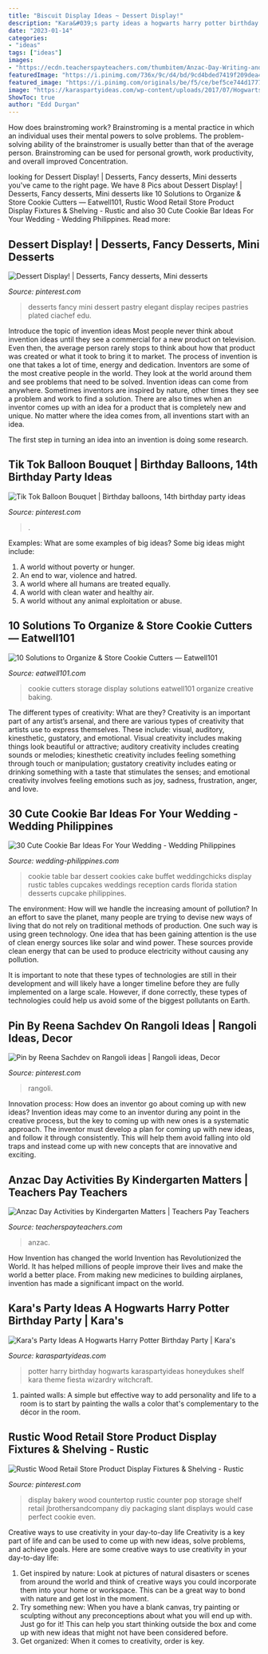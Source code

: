 ```yaml
---
title: "Biscuit Display Ideas ~ Dessert Display!"
description: "Kara&#039;s party ideas a hogwarts harry potter birthday party"
date: "2023-01-14"
categories:
- "ideas"
tags: ["ideas"]
images:
- "https://ecdn.teacherspayteachers.com/thumbitem/Anzac-Day-Writing-and-Craft-Activities-On-sale-at-50-off-for-first-48-hours--2969712-1536369790/original-2969712-2.jpg"
featuredImage: "https://i.pinimg.com/736x/9c/d4/bd/9cd4bded7419f209dea49b1dd7409fdb.jpg"
featured_image: "https://i.pinimg.com/originals/be/f5/ce/bef5ce744d17773a501d231a152f354e.jpg"
image: "https://karaspartyideas.com/wp-content/uploads/2017/07/Hogwarts-Harry-Potter-Birthday-Party-via-Karas-Party-Ideas-KarasPartyIdeas.com30.jpg"
ShowToc: true
author: "Edd Durgan"
---
```



How does brainstroming work?
Brainstroming is a mental practice in which an individual uses their mental powers to solve problems. The problem-solving ability of the brainstromer is usually better than that of the average person. Brainstroming can be used for personal growth, work productivity, and overall improved Concentration.

	

		
looking for Dessert Display! | Desserts, Fancy desserts, Mini desserts you've came to the right page. We have 8 Pics about Dessert Display! | Desserts, Fancy desserts, Mini desserts like 10 Solutions to Organize &amp; Store Cookie Cutters — Eatwell101, Rustic Wood Retail Store Product Display Fixtures &amp; Shelving - Rustic and also 30 Cute Cookie Bar Ideas For Your Wedding - Wedding Philippines. Read more:
		
    
## Dessert Display! | Desserts, Fancy Desserts, Mini Desserts

<img loading=lazy src="https://i.pinimg.com/736x/4f/f4/fb/4ff4fb927b186e056df3fbc0631a6783--sweet-tables-plated-desserts.jpg" onerror="this.onerror=null;this.src='https://tse4.mm.bing.net/th?id=OIP.CPx1I2b3A2_mP-11FX5CgwHaHa&amp;pid=15.1';" alt="Dessert Display! | Desserts, Fancy desserts, Mini desserts">

_Source: pinterest.com_

>desserts fancy mini dessert pastry elegant display recipes pastries plated ciachef edu. 

	

Introduce the topic of invention ideas
Most people never think about invention ideas until they see a commercial for a new product on television. Even then, the average person rarely stops to think about how that product was created or what it took to bring it to market. The process of invention is one that takes a lot of time, energy and dedication. Inventors are some of the most creative people in the world. They look at the world around them and see problems that need to be solved.
Invention ideas can come from anywhere. Sometimes inventors are inspired by nature, other times they see a problem and work to find a solution. There are also times when an inventor comes up with an idea for a product that is completely new and unique. No matter where the idea comes from, all inventions start with an idea.

The first step in turning an idea into an invention is doing some research.

    
## Tik Tok Balloon Bouquet | Birthday Balloons, 14th Birthday Party Ideas

<img loading=lazy src="https://i.pinimg.com/736x/9c/d4/bd/9cd4bded7419f209dea49b1dd7409fdb.jpg" onerror="this.onerror=null;this.src='https://tse4.mm.bing.net/th?id=OIP.oUyIuAsnqBpLXNofPDRwmQHaKd&amp;pid=15.1';" alt="Tik Tok Balloon Bouquet | Birthday balloons, 14th birthday party ideas">

_Source: pinterest.com_

>. 

	

Examples: What are some examples of big ideas?
Some big ideas might include: 
1. A world without poverty or hunger.
2. An end to war, violence and hatred.
3. A world where all humans are treated equally.
4. A world with clean water and healthy air.
5. A world without any animal exploitation or abuse.

    
## 10 Solutions To Organize &amp; Store Cookie Cutters — Eatwell101

<img loading=lazy src="https://www.eatwell101.com/wp-content/uploads/2014/03/cookie-cutters-storage-options.jpg" onerror="this.onerror=null;this.src='https://tse2.mm.bing.net/th?id=OIP.FvQ5aFBzxGXxdYLB6BrKogAAAA&amp;pid=15.1';" alt="10 Solutions to Organize &amp; Store Cookie Cutters — Eatwell101">

_Source: eatwell101.com_

>cookie cutters storage display solutions eatwell101 organize creative baking. 

	

The different types of creativity: What are they?
Creativity is an important part of any artist’s arsenal, and there are various types of creativity that artists use to express themselves. These include: visual, auditory, kinesthetic, gustatory, and emotional. Visual creativity includes making things look beautiful or attractive; auditory creativity includes creating sounds or melodies; kinesthetic creativity includes feeling something through touch or manipulation; gustatory creativity includes eating or drinking something with a taste that stimulates the senses; and emotional creativity involves feeling emotions such as joy, sadness, frustration, anger, and love.

    
## 30 Cute Cookie Bar Ideas For Your Wedding - Wedding Philippines

<img loading=lazy src="http://www.wedding-philippines.com/wp-content/uploads/2015/09/Wedding-Philippines-30-Cute-Cookie-Bar-Buffet-Food-Ideas-For-Your-Wedding-8.jpg" onerror="this.onerror=null;this.src='https://tse2.mm.bing.net/th?id=OIP.ZCZWKyToBtT-0JiWFaxbdQHaKg&amp;pid=15.1';" alt="30 Cute Cookie Bar Ideas For Your Wedding - Wedding Philippines">

_Source: wedding-philippines.com_

>cookie table bar dessert cookies cake buffet weddingchicks display rustic tables cupcakes weddings reception cards florida station desserts cupcake philippines. 

	

The environment: How will we handle the increasing amount of pollution?
In an effort to save the planet, many people are trying to devise new ways of living that do not rely on traditional methods of production. One such way is using green technology. 
One idea that has been gaining attention is the use of clean energy sources like solar and wind power. These sources provide clean energy that can be used to produce electricity without causing any pollution. 

It is important to note that these types of technologies are still in their development and will likely have a longer timeline before they are fully implemented on a large scale. However, if done correctly, these types of technologies could help us avoid some of the biggest pollutants on Earth.

    
## Pin By Reena Sachdev On Rangoli Ideas | Rangoli Ideas, Decor

<img loading=lazy src="https://i.pinimg.com/originals/be/f5/ce/bef5ce744d17773a501d231a152f354e.jpg" onerror="this.onerror=null;this.src='https://tse2.mm.bing.net/th?id=OIP.dpNUx-VWSgAV6zhPNwq7tAHaJ4&amp;pid=15.1';" alt="Pin by Reena Sachdev on Rangoli ideas | Rangoli ideas, Decor">

_Source: pinterest.com_

>rangoli. 

	

Innovation process: How does an inventor go about coming up with new ideas?
Invention ideas may come to an inventor during any point in the creative process, but the key to coming up with new ones is a systematic approach. The inventor must develop a plan for coming up with new ideas, and follow it through consistently. This will help them avoid falling into old traps and instead come up with new concepts that are innovative and exciting.

    
## Anzac Day Activities By Kindergarten Matters | Teachers Pay Teachers

<img loading=lazy src="https://ecdn.teacherspayteachers.com/thumbitem/Anzac-Day-Writing-and-Craft-Activities-On-sale-at-50-off-for-first-48-hours--2969712-1536369790/original-2969712-2.jpg" onerror="this.onerror=null;this.src='https://tse1.mm.bing.net/th?id=OIP.jw-kvRGARNxN9ZmyX_fk-AAAAA&amp;pid=15.1';" alt="Anzac Day Activities by Kindergarten Matters | Teachers Pay Teachers">

_Source: teacherspayteachers.com_

>anzac. 

	

How Invention has changed the world
Invention has Revolutionized the World. It has helped millions of people improve their lives and make the world a better place. From making new medicines to building airplanes, invention has made a significant impact on the world.

    
## Kara&#039;s Party Ideas A Hogwarts Harry Potter Birthday Party | Kara&#039;s

<img loading=lazy src="https://karaspartyideas.com/wp-content/uploads/2017/07/Hogwarts-Harry-Potter-Birthday-Party-via-Karas-Party-Ideas-KarasPartyIdeas.com30.jpg" onerror="this.onerror=null;this.src='https://tse1.mm.bing.net/th?id=OIP.hIqK9htcFh82U_Na_wVfVQHaJ3&amp;pid=15.1';" alt="Kara&#039;s Party Ideas A Hogwarts Harry Potter Birthday Party | Kara&#039;s">

_Source: karaspartyideas.com_

>potter harry birthday hogwarts karaspartyideas honeydukes shelf kara theme fiesta wizardry witchcraft. 

	

1. painted walls: A simple but effective way to add personality and life to a room is to start by painting the walls a color that's complementary to the décor in the room.

    
## Rustic Wood Retail Store Product Display Fixtures &amp; Shelving - Rustic

<img loading=lazy src="https://i.pinimg.com/736x/e7/4d/7a/e74d7a4088ac6c0fb2c6ecade5fe568c--wood-packaging-bakery-display.jpg" onerror="this.onerror=null;this.src='https://tse2.mm.bing.net/th?id=OIP.rEEjAb1HpEcZeOfe3tsC1wHaJ4&amp;pid=15.1';" alt="Rustic Wood Retail Store Product Display Fixtures &amp; Shelving - Rustic">

_Source: pinterest.com_

>display bakery wood countertop rustic counter pop storage shelf retail jbrothersandcompany diy packaging slant displays would case perfect cookie even. 

	

Creative ways to use creativity in your day-to-day life
Creativity is a key part of life and can be used to come up with new ideas, solve problems, and achieve goals. Here are some creative ways to use creativity in your day-to-day life:
1. Get inspired by nature: Look at pictures of natural disasters or scenes from around the world and think of creative ways you could incorporate them into your home or workspace. This can be a great way to bond with nature and get lost in the moment.
2. Try something new: When you have a blank canvas, try painting or sculpting without any preconceptions about what you will end up with. Just go for it! This can help you start thinking outside the box and come up with new ideas that might not have been considered before.
3. Get organized: When it comes to creativity, order is key.

